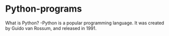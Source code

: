 # Python-programs
What is Python?
-Python is a popular programming language. It was created by Guido van Rossum, and released in 1991.
